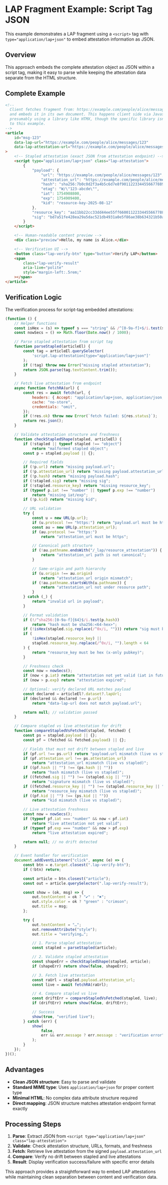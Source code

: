 <!--
Copyright 2025 Jason Stonebraker

Licensed under the Apache License, Version 2.0 (the "License");
you may not use this file except in compliance with the License.
You may obtain a copy of the License at

    http://www.apache.org/licenses/LICENSE-2.0

Unless required by applicable law or agreed to in writing, software
distributed under the License is distributed on an "AS IS" BASIS,
WITHOUT WARRANTIES OR CONDITIONS OF ANY KIND, either express or implied.
See the License for the specific language governing permissions and
limitations under the License.
-->

# LAP Fragment Example: Script Tag JSON

This example demonstrates a LAP fragment using a `<script>` tag with `type="application/lap+json"` to embed attestation information as JSON.

## Overview

This approach embeds the complete attestation object as JSON within a script tag, making it easy to parse while keeping the attestation data separate from the HTML structure.

## Complete Example

```html
<!--
  Client fetches fragment from: https://example.com/people/alice/messages/123
  and embeds it in its own document. This happens client side via Javascript,
  presumably using a library like HTMX, though the specific library isn't fundamental
  to this example.
-->
<article
    id="msg-123"
    data-lap-url="https://example.com/people/alice/messages/123"
    data-lap-attestation-url="https://example.com/people/alice/messages/123/_lap/resource_attestation"
>
    <!-- Stapled attestation (exact JSON from attestation endpoint) -->
    <script type="application/lap+json" class="lap-attestation">
        {
            "payload": {
                "url": "https://example.com/people/alice/messages/123",
                "attestation_url": "https://example.com/people/alice/messages/123/_lap/resource_attestation",
                "hash": "sha256:7b0c0d2f3a4b5c6d7e8f90112233445566778899aabbccddeeff001122334455",
                "etag": "W/\"123-abcde\"",
                "iat": 1754908800,
                "exp": 1754909400,
                "kid": "resource-key-2025-08-12"
            },
            "resource_key": "aa11bb22cc33dd44ee55ff6600112233445566778899aabbccddeeff00112233",
            "sig": "bd7a51fe428ea29a5dac521db4931a0e5f86ae38b634321b50ab34b82bf9f207"
        }
    </script>

    <!-- Human-readable content preview -->
    <div class="preview">Hello, my name is Alice.</div>

    <!-- Verification UI -->
    <button class="lap-verify-btn" type="button">Verify LAP</button>
    <span
        class="lap-verify-result"
        aria-live="polite"
        style="margin-left:.5rem;"
    ></span>
</article>
```

## Verification Logic

The verification process for script-tag embedded attestations:

```javascript
(function () {
    // Helper functions
    const isHex = (s) => typeof s === "string" && /^[0-9a-f]+$/i.test(s);
    const nowSecs = () => Math.floor(Date.now() / 1000);

    // Parse stapled attestation from script tag
    function parseStapled(articleEl) {
        const tag = articleEl.querySelector(
            'script.lap-attestation[type="application/lap+json"]'
        );
        if (!tag) throw new Error("missing stapled attestation");
        return JSON.parse(tag.textContent.trim());
    }

    // Fetch live attestation from endpoint
    async function fetchRA(url) {
        const res = await fetch(url, {
            headers: { Accept: "application/lap+json, application/json;q=0.8" },
            cache: "no-store",
            credentials: "omit",
        });
        if (!res.ok) throw new Error(`fetch failed: ${res.status}`);
        return res.json();
    }

    // Validate attestation structure and freshness
    function checkStapledShape(stapled, articleEl) {
        if (!stapled || typeof stapled !== "object")
            return "malformed stapled object";
        const p = stapled.payload || {};

        // Required fields
        if (!p.url) return "missing payload.url";
        if (!p.attestation_url) return "missing payload.attestation_url";
        if (!p.hash) return "missing payload.hash";
        if (!stapled.sig) return "missing sig";
        if (!stapled.resource_key) return "missing resource_key";
        if (typeof p.iat !== "number" || typeof p.exp !== "number")
            return "missing iat/exp";
        if (!p.kid) return "missing kid";

        // URL validation
        try {
            const u = new URL(p.url);
            if (u.protocol !== "https:") return "payload.url must be https";
            const au = new URL(p.attestation_url);
            if (au.protocol !== "https:")
                return "attestation_url must be https";

            // Canonical path structure
            if (!au.pathname.endsWith("/_lap/resource_attestation")) {
                return "attestation_url path is not canonical";
            }

            // Same-origin and path hierarchy
            if (u.origin !== au.origin)
                return "attestation_url origin mismatch";
            if (!au.pathname.startsWith(u.pathname)) {
                return "attestation_url not under resource path";
            }
        } catch (_) {
            return "invalid url in payload";
        }

        // Format validation
        if (!/^sha256:[0-9a-f]{64}$/i.test(p.hash))
            return "hash must be sha256:<64-hex>";
        if (!isHex(stapled.sig.replace(/^0x/i, ""))) return "sig must be hex";
        if (
            !isHex(stapled.resource_key) ||
            stapled.resource_key.replace(/^0x/i, "").length < 64
        ) {
            return "resource_key must be hex (x-only pubkey)";
        }

        // Freshness check
        const now = nowSecs();
        if (now < p.iat) return "attestation not yet valid (iat in future)";
        if (now > p.exp) return "attestation expired";

        // Optional: verify declared URL matches payload
        const declared = articleEl?.dataset?.lapUrl;
        if (declared && declared !== p.url)
            return "data-lap-url does not match payload.url";

        return null; // validation passed
    }

    // Compare stapled vs live attestation for drift
    function compareStapledVsFetched(stapled, fetched) {
        const ps = stapled.payload || {};
        const pf = (fetched && fetched.payload) || {};

        // Fields that must not drift between stapled and live
        if (pf.url !== ps.url) return "payload.url mismatch (live vs stapled)";
        if (pf.attestation_url !== ps.attestation_url)
            return "attestation_url mismatch (live vs stapled)";
        if ((pf.hash || "") !== (ps.hash || ""))
            return "hash mismatch (live vs stapled)";
        if ((fetched.sig || "") !== (stapled.sig || ""))
            return "signature mismatch (live vs stapled)";
        if ((fetched.resource_key || "") !== (stapled.resource_key || ""))
            return "resource_key mismatch (live vs stapled)";
        if ((pf.kid || "") !== (ps.kid || ""))
            return "kid mismatch (live vs stapled)";

        // Live attestation freshness
        const now = nowSecs();
        if (typeof pf.iat === "number" && now < pf.iat)
            return "live attestation not yet valid";
        if (typeof pf.exp === "number" && now > pf.exp)
            return "live attestation expired";

        return null; // no drift detected
    }

    // Event handler for verification
    document.addEventListener("click", async (e) => {
        const btn = e.target.closest(".lap-verify-btn");
        if (!btn) return;

        const article = btn.closest("article");
        const out = article.querySelector(".lap-verify-result");

        const show = (ok, msg) => {
            out.textContent = ok ? "✔" : "✖";
            out.style.color = ok ? "green" : "crimson";
            out.title = msg;
        };

        try {
            out.textContent = "…";
            out.removeAttribute("style");
            out.title = "verifying…";

            // 1. Parse stapled attestation
            const stapled = parseStapled(article);

            // 2. Validate stapled attestation
            const shapeErr = checkStapledShape(stapled, article);
            if (shapeErr) return show(false, shapeErr);

            // 3. Fetch live attestation
            const raUrl = stapled.payload.attestation_url;
            const live = await fetchRA(raUrl);

            // 4. Compare stapled vs live
            const driftErr = compareStapledVsFetched(stapled, live);
            if (driftErr) return show(false, driftErr);

            // Success
            show(true, "verified live");
        } catch (err) {
            show(
                false,
                err && err.message ? err.message : "verification error"
            );
        }
    });
})();
```

## Advantages

-   **Clean JSON structure**: Easy to parse and validate
-   **Standard MIME type**: Uses `application/lap+json` for proper content type
-   **Minimal HTML**: No complex data attribute structure required
-   **Direct mapping**: JSON structure matches attestation endpoint format exactly

## Processing Steps

1. **Parse**: Extract JSON from `<script type="application/lap+json" class="lap-attestation">`
2. **Validate**: Check attestation structure, URLs, formats, and freshness
3. **Fetch**: Retrieve live attestation from the signed `payload.attestation_url`
4. **Compare**: Verify no drift between stapled and live attestations
5. **Result**: Display verification success/failure with specific error details

This approach provides a straightforward way to embed LAP attestations while maintaining clean separation between content and verification data.
